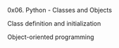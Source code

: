 0x06. Python - Classes and Objects

Class definition and initialization

Object-oriented programming
